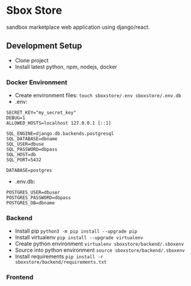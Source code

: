 # Sbox Store
sandbox marketplace web application using django/react.

## Development Setup
- Clone project
- Install latest python, npm, nodejs, docker

### Docker Environment
- Create environment files: `touch sboxstore/.env sboxstore/.env.db`
- .env:
```
SECRET_KEY="my_secret_key"
DEBUG=1
ALLOWED_HOSTS=localhost 127.0.0.1 [::1]

SQL_ENGINE=django.db.backends.postgresql
SQL_DATABASE=dbname
SQL_USER=dbuse
SQL_PASSWORD=dbpass
SQL_HOST=db
SQL_PORT=5432

DATABASE=postgres
```
- .env.db:
```
POSTGRES_USER=dbuser
POSTGRES_PASSWORD=dbpass
POSTGRES_DB=dbname
```

### Backend
- Install pip `python3 -m pip install --upgrade pip`
- Install virtualenv `pip install --upgrade virtualenv`
- Create python environment `virtualenv sboxstore/backend/.sboxenv`
- Source into python environment `source sboxstore/backend/.sboxenv`
- Install requirements `pip install -r sboxstore/backend/requirements.txt`

### Frontend
